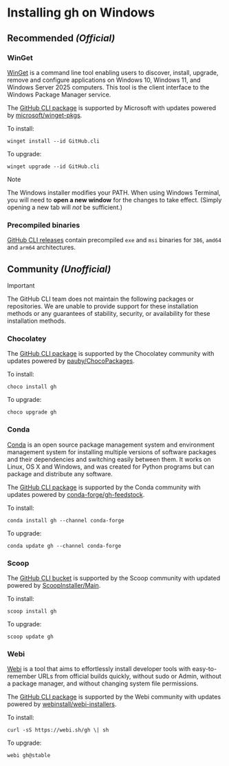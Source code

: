 # Installing gh on Windows

## Recommended _(Official)_

### WinGet

[WinGet](https://learn.microsoft.com/en-us/windows/package-manager/winget/) is a command line tool enabling users to discover, install, upgrade, remove and configure applications on Windows 10, Windows 11, and Windows Server 2025 computers. This tool is the client interface to the Windows Package Manager service.

The [GitHub CLI package](https://winget.run/pkg/GitHub/cli) is supported by Microsoft with updates powered by [microsoft/winget-pkgs](https://github.com/microsoft/winget-pkgs/tree/master/manifests/g/GitHub/cli/).

To install:

```pwsh
winget install --id GitHub.cli
```

To upgrade:

```pwsh
winget upgrade --id GitHub.cli
```

> [!NOTE]
> The Windows installer modifies your PATH. When using Windows Terminal, you will need to **open a new window** for the changes to take effect. (Simply opening a new tab will _not_ be sufficient.)

### Precompiled binaries

[GitHub CLI releases](https://github.com/cli/cli/releases/latest) contain precompiled `exe` and `msi` binaries for `386`, `amd64` and `arm64` architectures.

## Community _(Unofficial)_

> [!IMPORTANT]
> The GitHub CLI team does not maintain the following packages or repositories. We are unable to provide support for these installation methods or any guarantees of stability, security, or availability for these installation methods.

### Chocolatey

The [GitHub CLI package](https://community.chocolatey.org/packages/gh) is supported by the Chocolatey community with updates powered by [pauby/ChocoPackages](https://github.com/pauby/ChocoPackages/tree/master/automatic/gh).

To install:

```pwsh
choco install gh
```

To upgrade:

```pwsh
choco upgrade gh
```

### Conda

[Conda](https://docs.conda.io/en/latest/) is an open source package management system and environment management system for installing multiple versions of software packages and their dependencies and switching easily between them. It works on Linux, OS X and Windows, and was created for Python programs but can package and distribute any software.

The [GitHub CLI package](https://anaconda.org/conda-forge/gh) is supported by the Conda community with updates powered by [conda-forge/gh-feedstock](https://github.com/conda-forge/gh-feedstock#installing-gh).

To install:

```shell
conda install gh --channel conda-forge
```

To upgrade:

```shell
conda update gh --channel conda-forge
```

### Scoop

The [GitHub CLI bucket](https://scoop.sh/#/apps?q=gh) is supported by the Scoop community with updated powered by [ScoopInstaller/Main](https://github.com/ScoopInstaller/Main/blob/master/bucket/gh.json).

To install:

```pwsh
scoop install gh
```

To upgrade:

```pwsh
scoop update gh
```

### Webi

[Webi](https://webinstall.dev/) is a tool that aims to effortlessly install developer tools with easy-to-remember URLs from official builds quickly, without sudo or Admin, without a package manager, and without changing system file permissions.

The [GitHub CLI package](https://webinstall.dev/gh/) is supported by the Webi community with updates powered by [webinstall/webi-installers](https://github.com/webinstall/webi-installers/tree/main/gh).

To install:

```shell
curl -sS https://webi.sh/gh \| sh
```

To upgrade:

```shell
webi gh@stable
```
